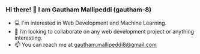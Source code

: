 ### Hi there! 👋 I am Gautham Mallipeddi (gautham-8)
- 💻 I'm interested in Web Development and Machine Learning.
- 👯 I’m looking to collaborate on any web development project or anything interesting.
- 📫 You can reach me at [gautham.mallipeddi8@gmail.com](mailto:gautham.mallipeddi8@gmail.com)
<!--
**gautham-8/gautham-8** is a ✨ _special_ ✨ repository because its `README.md` (this file) appears on your GitHub profile.

Here are some ideas to get you started:

- 🔭 I’m currently working on ...
- 🌱 I’m currently learning ...
- 👯 I’m looking to collaborate on ...
- 🤔 I’m looking for help with ...
- 💬 Ask me about ...
- 📫 How to reach me: ...
- 😄 Pronouns: ...
- ⚡ Fun fact: ...
-->
